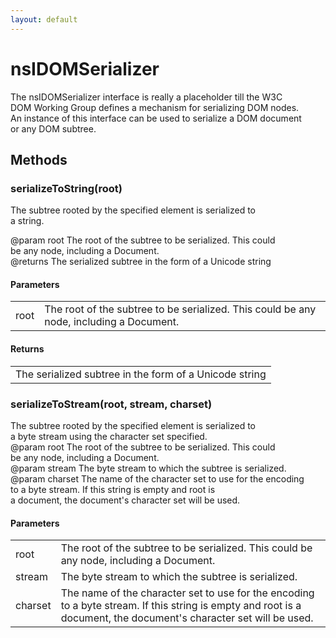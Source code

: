 ```yaml
---
layout: default
---
```


# nsIDOMSerializer #
  
The nsIDOMSerializer interface is really a placeholder till the W3C  
DOM Working Group defines a mechanism for serializing DOM nodes.  
An instance of this interface can be used to serialize a DOM document  
or any DOM subtree.  
  

## Methods ##

### serializeToString(root) ###
  
The subtree rooted by the specified element is serialized to  
a string.  
  
@param root The root of the subtree to be serialized. This could  
            be any node, including a Document.  
@returns The serialized subtree in the form of a Unicode string  
  

#### Parameters ####

<table>

<tr>
<td>root</td>
<td>The root of the subtree to be serialized. This could  
            be any node, including a Document.  
</td>
</tr>

</table>

#### Returns ####

<table>

<tr>
<td>The serialized subtree in the form of a Unicode string  
</td>
</tr>

</table>

### serializeToStream(root, stream, charset) ###
  
The subtree rooted by the specified element is serialized to  
a byte stream using the character set specified.  
@param root The root of the subtree to be serialized. This could  
            be any node, including a Document.  
@param stream The byte stream to which the subtree is serialized.  
@param charset The name of the character set to use for the encoding  
               to a byte stream.  If this string is empty and root is  
               a document, the document's character set will be used.  
  

#### Parameters ####

<table>

<tr>
<td>root</td>
<td>The root of the subtree to be serialized. This could  
            be any node, including a Document.  
</td>
</tr>

<tr>
<td>stream</td>
<td>The byte stream to which the subtree is serialized.  
</td>
</tr>

<tr>
<td>charset</td>
<td>The name of the character set to use for the encoding  
               to a byte stream.  If this string is empty and root is  
               a document, the document's character set will be used.  
</td>
</tr>

</table>
